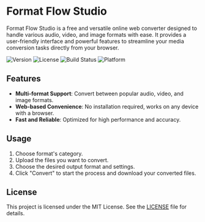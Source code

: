 # Format Flow Studio

Format Flow Studio is a free and versatile online web converter designed to handle various audio, video, and image formats with ease. It provides a user-friendly interface and powerful features to streamline your media conversion tasks directly from your browser.

![Version](https://img.shields.io/badge/version-1.0.0-blue)
![License](https://img.shields.io/badge/license-MIT-green)
![Build Status](https://img.shields.io/badge/build-passing-brightgreen)
![Platform](https://img.shields.io/badge/platform-web--based-orange)

## Features

- **Multi-format Support**: Convert between popular audio, video, and image formats.
- **Web-based Convenience**: No installation required, works on any device with a browser.
- **Fast and Reliable**: Optimized for high performance and accuracy.

## Usage

1. Choose format's category.
2. Upload the files you want to convert.
3. Choose the desired output format and settings.
4. Click "Convert" to start the process and download your converted files.

## License

This project is licensed under the MIT License. See the [LICENSE](LICENSE) file for details.